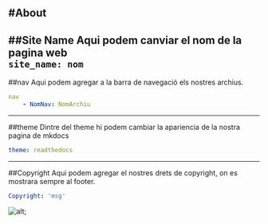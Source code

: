 #About
---
##Site Name
Aqui podem canviar el nom de la pagina web  
`site_name: nom`
---
##nav
Aqui podem agregar a la barra de navegació els nostres archius.  
```yml
nav  
    - NomNav: NomArchiu
```
---
##theme
Dintre del theme hi podem cambiar la apariencia de la nostra pagina de mkdocs
```yml
theme: readthedocs
```
---
##Copyright
Aqui podem agregar el nostres drets de copyright, on es mostrara sempre al footer.
```yml
Copyright: 'msg'
```

![alt](src);

